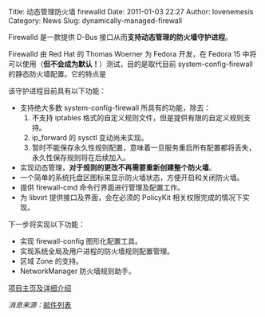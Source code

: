 Title: 动态管理防火墙 firewalld
Date: 2011-01-03 22:27
Author: lovenemesis
Category: News
Slug: dynamically-managed-firewall

Firewalld 是一款提供 D-Bus 接口从而**支持动态管理的防火墙守护进程**。

Firewalld 由 Red Hat 的 Thomas Woerner 为 Fedora 开发，在 Fedora 15
中将可以使用（**但不会成为默认！**）测试，目的是取代目前
system-config-firewall 的静态防火墙配置。它的特点是

该守护进程目前具有以下功能：

-   支持绝大多数 system-config-firewall 所具有的功能，除去：
    1.  不支持 iptables
        格式的自定义规则文件，但是提供有限的自定义规则支持。
    2.  ip\_forward 的 sysctl 变动尚未实现。
    3.  暂时不能保存永久性规则配置，意味着一旦服务重启所有配置都将丢失，永久性保存规则将在后续加入。
-   实现动态管理，**对于规则的更改不再需要重新创建整个防火墙**。
-   一个简单的系统托盘区图标来显示防火墙状态，方便开启和关闭防火墙。
-   提供 firewall-cmd 命令行界面进行管理及配置工作。
-   为 libvirt 提供接口及界面，会在必须的 PolicyKit
    相关权限完成的情况下实现。

下一步将实现以下功能：

-   实现 firewall-config 图形化配置工具。
-   实现系统全局及用户进程的防火墙规则配置管理。
-   区域 Zone 的支持。
-   NetworkManager 防火墙规则助手。

[项目主页及详细介绍](https://fedoraproject.org/wiki/FirewallD/)

*消息来源：*[邮件列表](http://lists.fedoraproject.org/pipermail/devel/2010-December/147426.html)
